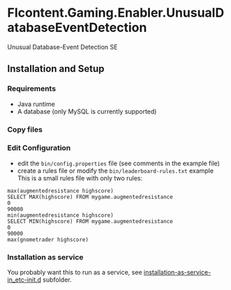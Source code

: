 # FIcontent.Gaming.Enabler.UnusualDatabaseEventDetection
Unusual Database-Event Detection SE

## Installation and Setup

### Requirements
- Java runtime
- A database (only MySQL is currently supported)

### Copy files

### Edit Configuration
- edit the `bin/config.properties` file (see comments in the example file)
- create a rules file or modify the `bin/leaderboard-rules.txt` example
This is a small rules file with only two rules:
```
max(augmentedresistance highscore)
SELECT MAX(highscore) FROM mygame.augmentedresistance
0
90000
min(augmentedresistance highscore)
SELECT MIN(highscore) FROM mygame.augmentedresistance
0
90000
max(gnometrader highscore)
```

### Installation as service
You probably want this to run as a service, see [installation-as-service-in_etc-init.d](installation-as-service-in_etc-init.d) subfolder.
